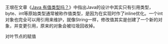 王垠在文章《<a href="http://www.yinwang.org/blog-cn/2016/06/08/java-value-type" _target="blank">Java 有值类型吗？</a>》中指出Java的设计中其实只有引用类型，byte、int等原始类型通常被称作值类型，是因为在实现时作了inline优化。一个int对象也完全可以用引用来维护，就像String一样，修改值其实是创建了一个新的对象，并变更引用，原来的对象会被垃圾回收掉。





对叶节点的赋值

